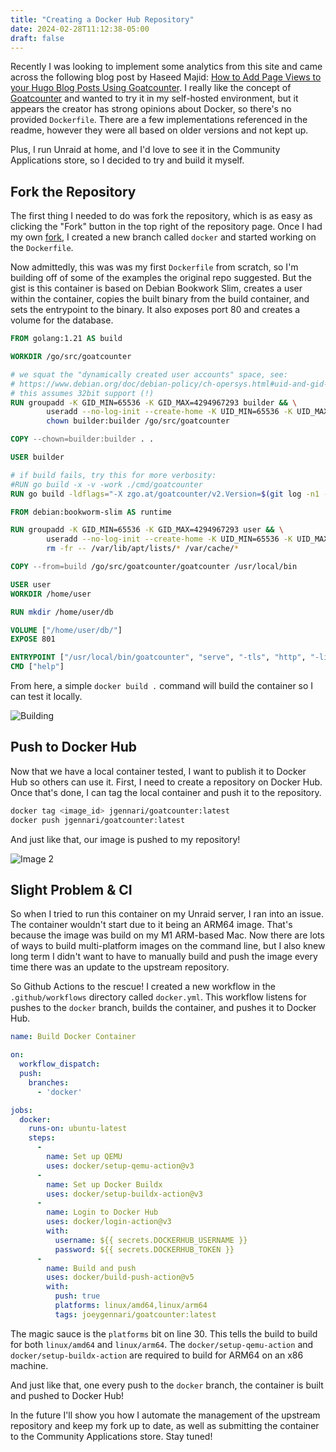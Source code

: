 ```yaml
---
title: "Creating a Docker Hub Repository"
date: 2024-02-28T11:12:38-05:00
draft: false
---
```


Recently I was looking to implement some analytics from this site and came across the following blog post by Haseed Majid: [How to Add Page Views to your Hugo Blog Posts Using Goatcounter](https://haseebmajid.dev/posts/2022-11-25-how-to-add-page-views-to-your-hugo-blog-posts-using-goatcounter/). I really like the concept of [Goatcounter](https://github.com/arp242/goatcounter) and wanted to try it in my self-hosted environment, but it appears the creator has strong opinions about Docker, so there's no provided `Dockerfile`. There are a few implementations referenced in the readme, however they were all based on older versions and not kept up. 

Plus, I run Unraid at home, and I'd love to see it in the Community Applications store, so I decided to try and build it myself.

## Fork the Repository

The first thing I needed to do was fork the repository, which is as easy as clicking the "Fork" button in the top right of the repository page. Once I had my own [fork](https://github.com/jgennari/goatcounter), I created a new branch called `docker` and started working on the `Dockerfile`.

Now admittedly, this was was my first `Dockerfile` from scratch, so I'm building off of some of the examples the original repo suggested. But the gist is this container is based on Debian Bookwork Slim, creates a user within the container, copies the built binary from the build container, and sets the entrypoint to the binary. It also exposes port 80 and creates a volume for the database.

```dockerfile
FROM golang:1.21 AS build

WORKDIR /go/src/goatcounter

# we squat the "dynamically created user accounts" space, see:
# https://www.debian.org/doc/debian-policy/ch-opersys.html#uid-and-gid-classes
# this assumes 32bit support (!)
RUN groupadd -K GID_MIN=65536 -K GID_MAX=4294967293 builder && \
        useradd --no-log-init --create-home -K UID_MIN=65536 -K UID_MAX=4294967293 --gid builder builder && \
        chown builder:builder /go/src/goatcounter

COPY --chown=builder:builder . .

USER builder

# if build fails, try this for more verbosity:
#RUN go build -x -v -work ./cmd/goatcounter
RUN go build -ldflags="-X zgo.at/goatcounter/v2.Version=$(git log -n1 --format='%h_%cI')" ./cmd/goatcounter

FROM debian:bookworm-slim AS runtime

RUN groupadd -K GID_MIN=65536 -K GID_MAX=4294967293 user && \
        useradd --no-log-init --create-home -K UID_MIN=65536 -K UID_MAX=4294967293 --gid user user && \
        rm -fr -- /var/lib/apt/lists/* /var/cache/*

COPY --from=build /go/src/goatcounter/goatcounter /usr/local/bin

USER user
WORKDIR /home/user

RUN mkdir /home/user/db

VOLUME ["/home/user/db/"]
EXPOSE 801

ENTRYPOINT ["/usr/local/bin/goatcounter", "serve", "-tls", "http", "-listen", ":80"]
CMD ["help"]
```

From here, a simple `docker build .` command will build the container so I can test it locally.

![Building](../../images/creating-a-docker-hub-repository_1709137836654.gif)

## Push to Docker Hub

Now that we have a local container tested, I want to publish it to Docker Hub so others can use it. First, I need to create a repository on Docker Hub. Once that's done, I can tag the local container and push it to the repository.

```bash
docker tag <image_id> jgennari/goatcounter:latest
docker push jgennari/goatcounter:latest
```

And just like that, our image is pushed to my repository!

![Image 2](../../images/creating-a-docker-hub-repository_1709138142804.png)  

## Slight Problem & CI

So when I tried to run this container on my Unraid server, I ran into an issue. The container wouldn't start due to it being an ARM64 image. That's because the image was build on my M1 ARM-based Mac. Now there are lots of ways to build multi-platform images on the command line, but I also knew long term I didn't want to have to manually build and push the image every time there was an update to the upstream repository.

So Github Actions to the rescue! I created a new workflow in the `.github/workflows` directory called `docker.yml`. This workflow listens for pushes to the `docker` branch, builds the container, and pushes it to Docker Hub.

```yaml
name: Build Docker Container

on:
  workflow_dispatch:
  push:
    branches:
      - 'docker'

jobs:
  docker:
    runs-on: ubuntu-latest
    steps:
      -
        name: Set up QEMU
        uses: docker/setup-qemu-action@v3
      -
        name: Set up Docker Buildx
        uses: docker/setup-buildx-action@v3
      -
        name: Login to Docker Hub
        uses: docker/login-action@v3
        with:
          username: ${{ secrets.DOCKERHUB_USERNAME }}
          password: ${{ secrets.DOCKERHUB_TOKEN }}
      -
        name: Build and push
        uses: docker/build-push-action@v5
        with:
          push: true
          platforms: linux/amd64,linux/arm64
          tags: joeygennari/goatcounter:latest
```

The magic sauce is the `platforms` bit on line 30. This tells the build to build for both `linux/amd64` and `linux/arm64`. The `docker/setup-qemu-action` and `docker/setup-buildx-action` are required to build for ARM64 on an x86 machine.

And just like that, one every push to the `docker` branch, the container is built and pushed to Docker Hub!

In the future I'll show you how I automate the management of the upstream repository and keep my fork up to date, as well as submitting the container to the Community Applications store. Stay tuned!